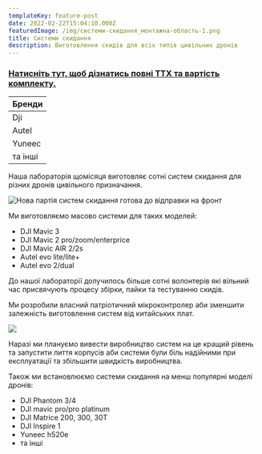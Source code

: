 ```yaml
---
templateKey: feature-post
date: 2022-02-22T15:04:10.000Z
featuredImage: /img/системи-скидання_монтажна-область-1.png
title: Системи скидання
description: Виготовлення скидів для всіх типів цивільних дронів
---
```

### <a href="https://drive.google.com/file/d/1NA9epNZaEfAxvWwp1l82zfcFQZ85hS_M/view?usp=sharing" target=”_blank”> **Натисніть тут, щоб дізнатись повні ТТХ та вартість комплекту.** </a>

| Бренди  |
| ------- |
| Dji     |
| Autel   |
| Yuneec  |
| та інші |

Наша лабораторія щомісяця виготовляє сотні систем скидання для різних дронів цивільного призначання.

![Нова партія систем скидання готова до відправки на фронт](/img/1-2-бк.png)

Ми виготовляємо масово системи для таких моделей:

* DJI Mavic 3
* DJI Mavic 2 pro/zoom/enterprice
* DJI Mavic AIR 2/2s
* Autel evo lite/lite+
* Autel evo 2/dual

До нашої лабораторії долучилось більше сотні волонтерів які вільний час присвячують процесу збірки, пайки та тестуванню скидів.

Ми розробили власний патріотичний мікроконтролер аби зменшити залежність виготовлення систем від китайських плат.

![](/img/photo_2022-08-26_00-52-54.jpg)

Наразі ми плануємо вивести виробництво систем на це кращий рівень та запустити лиття корпусів аби системи були біль надійними при експлуатації та збільшити швидкість виробництва.

Також ми встановлюємо системи скидання на менш популярні моделі дронів:

* DJI Phantom 3/4
* DJI mavic pro/pro platinum 	
* DJI Matrice 200, 300, 30Т
* DJI Inspire 1 		
* Yuneec h520e
* та інші